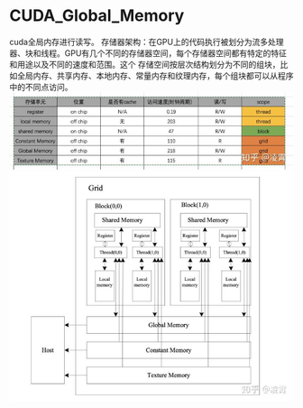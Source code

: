 # CUDA_Global_Memory
cuda全局内存进行读写。
存储器架构：在GPU上的代码执行被划分为流多处理器、块和线程。GPU有几个不同的存储器空间，每个存储器空间都有特定的特征和用途以及不同的速度和范围。这个
存储空间按层次结构划分为不同的组块，比如全局内存、共享内存、本地内存、常量内存和纹理内存，每个组块都可以从程序中的不同点访问。
![GPU架构图](https://github.com/2444395570/CUDA_Global_Memory/blob/master/GPU_1.jpg)![存储器架构图](https://github.com/2444395570/CUDA_Global_Memory/blob/master/GPU_2.jpg)


